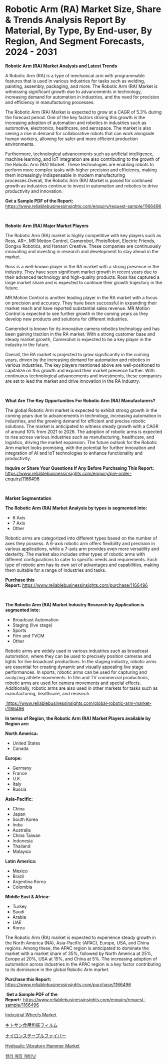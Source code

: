 <p><h1>Robotic Arm (RA) Market Size, Share & Trends Analysis Report By Material, By Type, By End-user, By Region, And Segment Forecasts, 2024 - 2031</h1></p><p><strong>Robotic Arm (RA) Market Analysis and Latest Trends</strong></p>
<p><p>A Robotic Arm (RA) is a type of mechanical arm with programmable features that is used in various industries for tasks such as welding, painting, assembly, packaging, and more. The Robotic Arm (RA) Market is witnessing significant growth due to advancements in technology, increasing demand for automation in industries, and the need for precision and efficiency in manufacturing processes.</p><p>The Robotic Arm (RA) Market is expected to grow at a CAGR of 5.3% during the forecast period. One of the key factors driving this growth is the increasing adoption of automation and robotics in industries such as automotive, electronics, healthcare, and aerospace. The market is also seeing a rise in demand for collaborative robots that can work alongside human workers, allowing for safer and more efficient production environments.</p><p>Furthermore, technological advancements such as artificial intelligence, machine learning, and IoT integration are also contributing to the growth of the Robotic Arm (RA) Market. These technologies are enabling robots to perform more complex tasks with higher precision and efficiency, making them increasingly indispensable in modern manufacturing processes.Overall, the Robotic Arm (RA) Market is poised for continued growth as industries continue to invest in automation and robotics to drive productivity and innovation.</p></p>
<p><strong>Get a Sample PDF of the Report:&nbsp;</strong> <a href="https://www.reliablebusinessinsights.com/enquiry/request-sample/1166496">https://www.reliablebusinessinsights.com/enquiry/request-sample/1166496</a></p>
<p>&nbsp;</p>
<p><strong>Robotic Arm (RA) Major Market Players</strong></p>
<p><p>The Robotic Arm (RA) market is highly competitive with key players such as Ross, AR+, MR Motion Control, Camerobot, PhotoRobot, Electric Friends, Dongxu Robotics, and Hanson Creative. These companies are continuously innovating and investing in research and development to stay ahead in the market.</p><p>Ross is a well-known player in the RA market with a strong presence in the industry. They have seen significant market growth in recent years due to their advanced technology and high-quality products. Ross has captured a large market share and is expected to continue their growth trajectory in the future.</p><p>MR Motion Control is another leading player in the RA market with a focus on precision and accuracy. They have been successful in expanding their market reach and have reported substantial sales revenue. MR Motion Control is expected to see further growth in the coming years as they develop new products and solutions for different industries.</p><p>Camerobot is known for its innovative camera robotics technology and has been gaining traction in the RA market. With a strong customer base and steady market growth, Camerobot is expected to be a key player in the industry in the future.</p><p>Overall, the RA market is projected to grow significantly in the coming years, driven by the increasing demand for automation and robotics in various industries. The key players mentioned above are well-positioned to capitalize on this growth and expand their market presence further. With continuous technological advancements and investments, these companies are set to lead the market and drive innovation in the RA industry.</p></p>
<p>&nbsp;</p>
<p><strong>What Are The Key Opportunities For Robotic Arm (RA) Manufacturers?</strong></p>
<p><p>The global Robotic Arm market is expected to exhibit strong growth in the coming years due to advancements in technology, increasing automation in industries, and the growing demand for efficient and precise robotic solutions. The market is anticipated to witness steady growth with a CAGR of around 10% from 2021 to 2026. The adoption of robotic arms is expected to rise across various industries such as manufacturing, healthcare, and logistics, driving the market expansion. The future outlook for the Robotic Arm market looks promising, with the potential for further innovation and integration of AI and IoT technologies to enhance functionality and productivity.</p></p>
<p><strong>Inquire or Share Your Questions If Any Before Purchasing This Report:</strong> <a href="https://www.reliablebusinessinsights.com/enquiry/pre-order-enquiry/1166496">https://www.reliablebusinessinsights.com/enquiry/pre-order-enquiry/1166496</a></p>
<p>&nbsp;</p>
<p><strong>Market Segmentation</strong></p>
<p><strong>The Robotic Arm (RA) Market Analysis by types is segmented into:</strong></p>
<p><ul><li>6 Axis</li><li>7 Axis</li><li>Other</li></ul></p>
<p><p>Robotic arms are categorized into different types based on the number of axes they possess. A 6-axis robotic arm offers flexibility and precision in various applications, while a 7-axis arm provides even more versatility and dexterity. The market also includes other types of robotic arms with different configurations to cater to specific needs and requirements. Each type of robotic arm has its own set of advantages and capabilities, making them suitable for a range of industries and tasks.</p></p>
<p><strong>Purchase this Report:&nbsp;</strong><a href="https://www.reliablebusinessinsights.com/purchase/1166496">https://www.reliablebusinessinsights.com/purchase/1166496</a></p>
<p>&nbsp;</p>
<p><strong>The Robotic Arm (RA) Market Industry Research by Application is segmented into:</strong></p>
<p><ul><li>Broadcast Automation</li><li>Staging (live stage)</li><li>Sports</li><li>Film and TVCM</li><li>Other</li></ul></p>
<p><p>Robotic arms are widely used in various industries such as broadcast automation, where they can be used to precisely position cameras and lights for live broadcast productions. In the staging industry, robotic arms are essential for creating dynamic and visually appealing live stage performances. In sports, robotic arms can be used for capturing and analyzing athlete movements. In film and TV commercial productions, robotic arms are used for camera movements and special effects. Additionally, robotic arms are also used in other markets for tasks such as manufacturing, healthcare, and research.</p></p>
<p><a href="https://www.reliablebusinessinsights.com/global-robotic-arm-market-r1166496">&nbsp;https://www.reliablebusinessinsights.com/global-robotic-arm-market-r1166496</a></p>
<p><strong>In terms of Region, the Robotic Arm (RA) Market Players available by Region are:</strong></p>
<p>
    <p> <strong> North America: </strong>
        <ul>
            <li>United States</li>
            <li>Canada</li>
        </ul>
        </p> 
    <p> <strong> Europe: </strong>
        <ul>
            <li>Germany</li>
            <li>France</li>
            <li>U.K.</li>
            <li>Italy</li>
            <li>Russia</li>
        </ul>
        </p> 
    <p> <strong> Asia-Pacific: </strong>
        <ul>
            <li>China</li>
            <li>Japan</li>
            <li>South Korea</li>
            <li>India</li>
            <li>Australia</li>
            <li>China Taiwan</li>
            <li>Indonesia</li>
            <li>Thailand</li>
            <li>Malaysia</li>
        </ul>
        </p> 
    <p> <strong> Latin America: </strong>
        <ul>
            <li>Mexico</li>
            <li>Brazil</li>
            <li>Argentina Korea</li>
            <li>Colombia</li>
        </ul>
        </p> 
    <p> <strong> Middle East & Africa: </strong>
        <ul>
            <li>Turkey</li>
            <li>Saudi</li>
            <li>Arabia</li>
            <li>UAE</li>
            <li>Korea</li>
        </ul>
    </p>
    </p>
<p><p>The Robotic Arm (RA) market is expected to experience steady growth in the North America (NA), Asia-Pacific (APAC), Europe, USA, and China regions. Among these, the APAC region is anticipated to dominate the market with a market share of 35%, followed by North America at 25%, Europe at 20%, USA at 15%, and China at 5%. The increasing adoption of automation across industries in the APAC region is a key factor contributing to its dominance in the global Robotic Arm market.</p></p>
<p><strong>Purchase this Report: </strong><a href="https://www.reliablebusinessinsights.com/purchase/1166496">https://www.reliablebusinessinsights.com/purchase/1166496</a></p>
<p>&nbsp;<strong>Get a Sample PDF of the Report:&nbsp;&nbsp;</strong><a href="https://www.reliablebusinessinsights.com/enquiry/request-sample/1166496">https://www.reliablebusinessinsights.com/enquiry/request-sample/1166496</a></p>
<p><strong></strong></p>
<p><p><a href="https://github.com/AndreanneHane2023/Market-Research-Report-List-1/blob/main/industrial-wheels-market.md">Industrial Wheels Market</a></p><p><a href="https://github.com/AhmadMann1950/Market-Research-Report-List-1/blob/main/3829482162542.md">キトサン食用包装フィルム</a></p><p><a href="https://github.com/qwpelcjko9242629/Market-Research-Report-List-2/blob/main/7935720162543.md">ナイロンステープルファイバー</a></p><p><a href="https://github.com/RyleeBauch2023/Market-Research-Report-List-1/blob/main/hydraulic-vibratory-hammer-market.md">Hydraulic Vibratory Hammer Market</a></p><p><a href="https://github.com/oajzkywllm460/Market-Research-Report-List-2/blob/main/4183749174999.md">컬러 매칭 캐비닛</a></p></p>